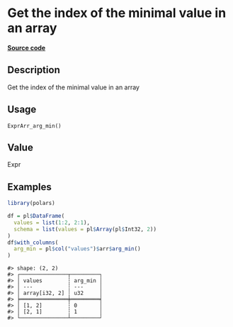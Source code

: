 

# Get the index of the minimal value in an array

[**Source code**](https://github.com/pola-rs/r-polars/tree/97c09bc0a6fc3d166744dbddd037b49e8d8fc6c2/R/expr__array.R#L222)

## Description

Get the index of the minimal value in an array

## Usage

<pre><code class='language-R'>ExprArr_arg_min()
</code></pre>

## Value

Expr

## Examples

``` r
library(polars)

df = pl$DataFrame(
  values = list(1:2, 2:1),
  schema = list(values = pl$Array(pl$Int32, 2))
)
df$with_columns(
  arg_min = pl$col("values")$arr$arg_min()
)
```

    #> shape: (2, 2)
    #> ┌───────────────┬─────────┐
    #> │ values        ┆ arg_min │
    #> │ ---           ┆ ---     │
    #> │ array[i32, 2] ┆ u32     │
    #> ╞═══════════════╪═════════╡
    #> │ [1, 2]        ┆ 0       │
    #> │ [2, 1]        ┆ 1       │
    #> └───────────────┴─────────┘
